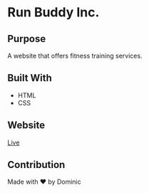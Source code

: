 # Run Buddy Inc.

## Purpose
A website that offers fitness training services.

## Built With
* HTML
* CSS

## Website
[Live](https://d-mastrocola.github.io/run-buddy/)

## Contribution
Made with ❤️ by Dominic
